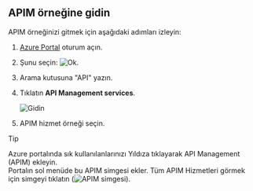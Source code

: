 ## <a name="navigate-to-your-apim-instance"></a>APIM örneğine gidin

APIM örneğinizi gitmek için aşağıdaki adımları izleyin:

1. [Azure Portal](https://portal.azure.com) oturum açın. 
2. Şunu seçin: ![Ok](./media/api-management-navigate-to-instance/arrow.png).
3. Arama kutusuna "API" yazın.
4. Tıklatın **API Management services**.

    ![Gidin](./media/api-management-navigate-to-instance/navigate-to-api-management-services.png)

5. APIM hizmet örneği seçin.

>[!TIP]
>Azure portalında sık kullanılanlarınızı Yıldıza tıklayarak API Management (APIM) ekleyin. <br/>Portalın sol menüde bu APIM simgesi ekler. Tüm APIM Hizmetleri görmek için simgeyi tıklatın (![APIM simgesi](./media/api-management-navigate-to-instance/apim-icon.png)).
 


